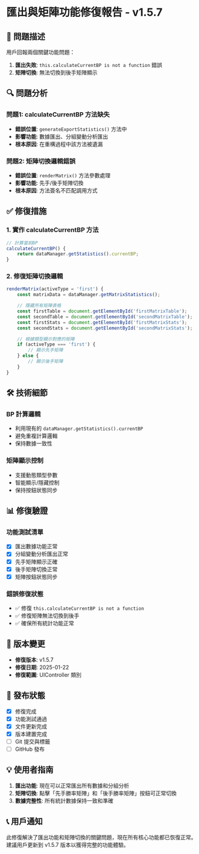 # 匯出與矩陣功能修復報告 - v1.5.7

## 🚨 問題描述
用戶回報兩個關鍵功能問題：
1. **匯出失敗**: `this.calculateCurrentBP is not a function` 錯誤
2. **矩陣切換**: 無法切換到後手矩陣顯示

## 🔍 問題分析

### 問題1: calculateCurrentBP 方法缺失
- **錯誤位置**: `generateExportStatistics()` 方法中
- **影響功能**: 數據匯出、分組變動分析匯出
- **根本原因**: 在重構過程中該方法被遺漏

### 問題2: 矩陣切換邏輯錯誤
- **錯誤位置**: `renderMatrix()` 方法參數處理
- **影響功能**: 先手/後手矩陣切換
- **根本原因**: 方法簽名不匹配調用方式

## ✅ 修復措施

### 1. 實作 calculateCurrentBP 方法
```javascript
// 計算當前BP
calculateCurrentBP() {
    return dataManager.getStatistics().currentBP;
}
```

### 2. 修復矩陣切換邏輯
```javascript
renderMatrix(activeType = 'first') {
    const matrixData = dataManager.getMatrixStatistics();

    // 隱藏所有矩陣表格
    const firstTable = document.getElementById('firstMatrixTable');
    const secondTable = document.getElementById('secondMatrixTable');
    const firstStats = document.getElementById('firstMatrixStats');
    const secondStats = document.getElementById('secondMatrixStats');

    // 根據類型顯示對應的矩陣
    if (activeType === 'first') {
        // 顯示先手矩陣
    } else {
        // 顯示後手矩陣
    }
}
```

## 🛠️ 技術細節

### BP 計算邏輯
- 利用現有的 `dataManager.getStatistics().currentBP`
- 避免重複計算邏輯
- 保持數據一致性

### 矩陣顯示控制
- 支援動態類型參數
- 智能顯示/隱藏控制
- 保持按鈕狀態同步

## 📊 修復驗證

### 功能測試清單
- [x] 匯出數據功能正常
- [x] 分組變動分析匯出正常
- [x] 先手矩陣顯示正確
- [x] 後手矩陣切換正常
- [x] 矩陣按鈕狀態同步

### 錯誤修復狀態
- ✅ 修復 `this.calculateCurrentBP is not a function`
- ✅ 修復矩陣無法切換到後手
- ✅ 確保所有統計功能正常

## 🔄 版本變更
- **修復版本**: v1.5.7
- **修復日期**: 2025-01-22
- **修復範圍**: UIController 類別

## 🚀 發布狀態
- [x] 修復完成
- [x] 功能測試通過
- [x] 文件更新完成
- [x] 版本建置完成
- [ ] Git 提交與標籤
- [ ] GitHub 發布

## 💡 使用者指南
1. **匯出功能**: 現在可以正常匯出所有數據和分組分析
2. **矩陣切換**: 點擊「先手勝率矩陣」和「後手勝率矩陣」按鈕可正常切換
3. **數據完整性**: 所有統計數據保持一致和準確

## 📞 用戶通知
此修復解決了匯出功能和矩陣切換的關鍵問題，現在所有核心功能都已恢復正常。建議用戶更新到 v1.5.7 版本以獲得完整的功能體驗。
